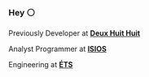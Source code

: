 ### Hey :white_circle:

Previously Developer at **[Deux Huit Huit](https://deuxhuithuit.com/)**

Analyst Programmer at **[ISIOS](https://isios.ca/)**

Engineering at **[ÉTS](https://www.etsmtl.ca/en/studies/Undergraduate-Programs/Bachelor-of-Software-Engineering)**
